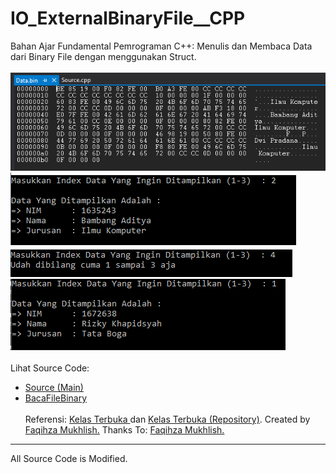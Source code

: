 # IO_ExternalBinaryFile__CPP
Bahan Ajar Fundamental Pemrograman C++: Menulis dan Membaca Data dari Binary File dengan menggunakan Struct.<br><br>
<img src="https://github.com/RizkyKhapidsyah/IO_ExternalBinaryFile__CPP/blob/master/Results/001.PNG">
<img src="https://github.com/RizkyKhapidsyah/IO_ExternalBinaryFile__CPP/blob/master/Results/002.PNG">
<img src="https://github.com/RizkyKhapidsyah/IO_ExternalBinaryFile__CPP/blob/master/Results/003.PNG">
<img src="https://github.com/RizkyKhapidsyah/IO_ExternalBinaryFile__CPP/blob/master/Results/004.PNG"><br><br>
Lihat Source Code:<br>
- <a href="https://github.com/RizkyKhapidsyah/IO_ExternalBinaryFile__CPP/blob/master/Source.cpp">Source (Main)</a><br>
- <a href="https://github.com/RizkyKhapidsyah/IO_ExternalBinaryFile__CPP/blob/master/BacaFileBinary.cpp">BacaFileBinary</a><br><br>
Referensi: <a href="https://www.youtube.com/user/faqihzamukhlish"> Kelas Terbuka </a> dan <a href="https://github.com/kelasterbuka"> Kelas Terbuka (Repository)</a>. Created by <a href="https://github.com/faqihza">Faqihza Mukhlish.</a> Thanks To: <a href="https://www.youtube.com/channel/UCRGHjysoCemh4y7tCJQs30w/about">Faqihza Mukhlish.</a><br>

-----
All Source Code is Modified.
